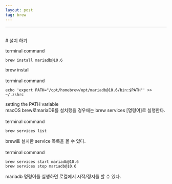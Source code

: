 ```yaml
---
layout: post
tag: brew
---
```

***
<br>
# 설치 하기

terminal command
```
brew install mariadb@10.6
```
brew install  
<br>
terminal command
```
echo 'export PATH="/opt/homebrew/opt/mariadb@10.6/bin:$PATH"' >> ~/.zshrc
```
setting the PATH variable
<br>
macOS brew로mariaDB를 설치했을 경우에는 
brew services [명령어]로 실행한다.
<br>
<br>
terminal command
```
brew services list
```
brew로 설치한 service 목록을 볼 수 있다.
<br>
<br>
terminal command
```
brew services start mariadb@10.6
brew services stop mariadb@10.6
```
mariadb 명령어를 실행하면 로컬에서 시작/정지를 할 수 있다.

